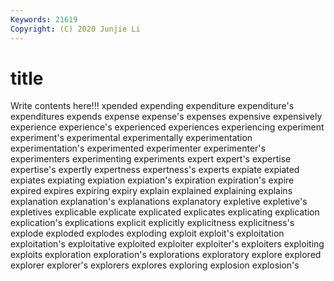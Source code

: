 ```yaml
---
Keywords: 21619
Copyright: (C) 2020 Junjie Li
---
```


# title

Write contents here!!!
xpended 
expending 
expenditure 
expenditure's 
expenditures
expends 
expense 
expense's 
expenses 
expensive 
expensively 
experience 
experience's 
experienced 
experiences
experiencing 
experiment 
experiment's 
experimental 
experimentally 
experimentation 
experimentation's 
experimented 
experimenter 
experimenter's
experimenters 
experimenting 
experiments 
expert 
expert's 
expertise 
expertise's 
expertly 
expertness 
expertness's
experts 
expiate 
expiated 
expiates 
expiating 
expiation 
expiation's 
expiration 
expiration's 
expire
expired 
expires 
expiring 
expiry 
explain 
explained 
explaining 
explains 
explanation 
explanation's
explanations 
explanatory 
expletive 
expletive's 
expletives 
explicable 
explicate 
explicated 
explicates 
explicating
explication 
explication's 
explications 
explicit 
explicitly 
explicitness 
explicitness's 
explode 
exploded 
explodes
exploding 
exploit 
exploit's 
exploitation 
exploitation's 
exploitative 
exploited 
exploiter 
exploiter's 
exploiters
exploiting 
exploits 
exploration 
exploration's 
explorations 
exploratory 
explore 
explored 
explorer 
explorer's
explorers 
explores 
exploring 
explosion 
explosion's 
